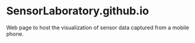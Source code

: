 # SensorLaboratory.github.io
Web page to host the visualization of sensor data captured from a mobile phone.
